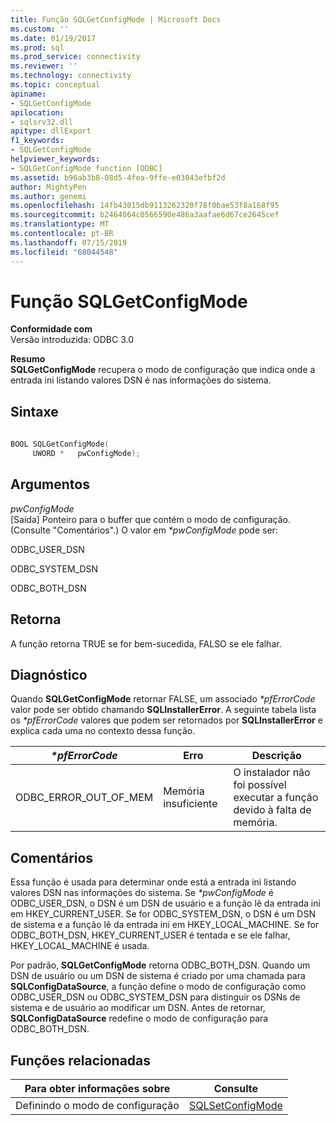 ```yaml
---
title: Função SQLGetConfigMode | Microsoft Docs
ms.custom: ''
ms.date: 01/19/2017
ms.prod: sql
ms.prod_service: connectivity
ms.reviewer: ''
ms.technology: connectivity
ms.topic: conceptual
apiname:
- SQLGetConfigMode
apilocation:
- sqlsrv32.dll
apitype: dllExport
f1_keywords:
- SQLGetConfigMode
helpviewer_keywords:
- SQLGetConfigMode function [ODBC]
ms.assetid: b96ab3b8-08d5-4fea-9ffe-e03043efbf2d
author: MightyPen
ms.author: genemi
ms.openlocfilehash: 14fb43015db9113262320f78f0bae53f8a168f95
ms.sourcegitcommit: b2464064c0566590e486a3aafae6d67ce2645cef
ms.translationtype: MT
ms.contentlocale: pt-BR
ms.lasthandoff: 07/15/2019
ms.locfileid: "68044548"
---
```

# <a name="sqlgetconfigmode-function"></a>Função SQLGetConfigMode
**Conformidade com**  
 Versão introduzida: ODBC 3.0  
  
 **Resumo**  
 **SQLGetConfigMode** recupera o modo de configuração que indica onde a entrada ini listando valores DSN é nas informações do sistema.  
  
## <a name="syntax"></a>Sintaxe  
  
```cpp  
  
BOOL SQLGetConfigMode(  
     UWORD *   pwConfigMode);  
```  
  
## <a name="arguments"></a>Argumentos  
 *pwConfigMode*  
 [Saída] Ponteiro para o buffer que contém o modo de configuração. (Consulte "Comentários".) O valor em  *\*pwConfigMode* pode ser:  
  
 ODBC_USER_DSN  
  
 ODBC_SYSTEM_DSN  
  
 ODBC_BOTH_DSN  
  
## <a name="returns"></a>Retorna  
 A função retorna TRUE se for bem-sucedida, FALSO se ele falhar.  
  
## <a name="diagnostics"></a>Diagnóstico  
 Quando **SQLGetConfigMode** retornar FALSE, um associado  *\*pfErrorCode* valor pode ser obtido chamando **SQLInstallerError**. A seguinte tabela lista os  *\*pfErrorCode* valores que podem ser retornados por **SQLInstallerError** e explica cada uma no contexto dessa função.  
  
|*\*pfErrorCode*|Erro|Descrição|  
|---------------------|-----------|-----------------|  
|ODBC_ERROR_OUT_OF_MEM|Memória insuficiente|O instalador não foi possível executar a função devido à falta de memória.|  
  
## <a name="comments"></a>Comentários  
 Essa função é usada para determinar onde está a entrada ini listando valores DSN nas informações do sistema. Se  *\*pwConfigMode* é ODBC_USER_DSN, o DSN é um DSN de usuário e a função lê da entrada ini em HKEY_CURRENT_USER. Se for ODBC_SYSTEM_DSN, o DSN é um DSN de sistema e a função lê da entrada ini em HKEY_LOCAL_MACHINE. Se for ODBC_BOTH_DSN, HKEY_CURRENT_USER é tentada e se ele falhar, HKEY_LOCAL_MACHINE é usada.  
  
 Por padrão, **SQLGetConfigMode** retorna ODBC_BOTH_DSN. Quando um DSN de usuário ou um DSN de sistema é criado por uma chamada para **SQLConfigDataSource**, a função define o modo de configuração como ODBC_USER_DSN ou ODBC_SYSTEM_DSN para distinguir os DSNs de sistema e de usuário ao modificar um DSN. Antes de retornar, **SQLConfigDataSource** redefine o modo de configuração para ODBC_BOTH_DSN.  
  
## <a name="related-functions"></a>Funções relacionadas  
  
|Para obter informações sobre|Consulte|  
|---------------------------|---------|  
|Definindo o modo de configuração|[SQLSetConfigMode](../../../odbc/reference/syntax/sqlsetconfigmode-function.md)|
